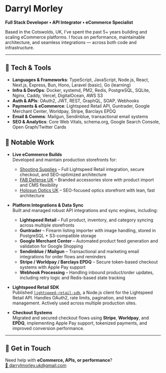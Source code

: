 # Darryl Morley
**Full Stack Developer • API Integrator • eCommerce Specialist**

Based in the Cotswolds, UK, I’ve spent the past 5+ years building and scaling eCommerce platforms. I focus on performance, maintainable architecture, and seamless integrations — across both code and infrastructure.

---

## 🔧 Tech & Tools

- **Languages & Frameworks**: TypeScript, JavaScript, Node.js, React, Next.js, Express, Bun, Hono, Laravel (basic), Go (learning)
- **Infra & DevOps**: Docker, systemd, PM2, Redis, PostgreSQL, SQLite, Nginx, Caddy, Vercel, DigitalOcean, AWS S3
- **Auth & APIs**: OAuth2, JWT, REST, GraphQL, SOAP, Webhooks
- **Payments & eCommerce**: Lightspeed Retail API, Guntrader, Google Merchant Center, Worldpay, Stripe, Barclays EPDQ
- **Email & Comms**: Mailgun, Sendinblue, transactional email systems
- **SEO & Analytics**: Core Web Vitals, schema.org, Google Search Console, Open Graph/Twitter Cards

## 🚀 Notable Work

- **Live eCommerce Builds**  
  Developed and maintain production storefronts for:  
  - [Shooting Supplies](https://www.shootingsuppliesltd.co.uk) – Full Lightspeed Retail integration, secure checkout, and SEO-optimized architecture  
  - [FAB Defense UK](https://www.fabdefense.co.uk) – Branded accessories store with product import and CMS flexibility  
  - [Holosun Optics UK](https://www.holosun-optics.co.uk) – SEO-focused optics storefront with lean, fast architecture

- **Platform Integrations & Data Sync**  
  Built and managed robust API integrations and sync engines, including:  
  - **Lightspeed Retail** – Full product, inventory, and category syncing across multiple storefronts  
  - **Guntrader** – Firearm listing importer with image handling, stored in PostgreSQL + S3-compatible storage  
  - **Google Merchant Center** – Automated product feed generation and validation for Google Shopping  
  - **Sendinblue / Mailgun** – Transactional and marketing email integrations for order flows and reminders  
  - **Stripe / Worldpay / Barclays EPDQ** – Secure token-based checkout systems with Apple Pay support  
  - **Webhook Processing** – Handling inbound product/order updates, including retry logic and Redis-based state tracking

- **Lightspeed Retail SDK**  
  Published [`lightspeed-retail-sdk`](https://www.npmjs.com/package/lightspeed-retail-sdk), a Node.js client for the Lightspeed Retail API. Handles OAuth2, rate limits, pagination, and token management. Actively used across multiple production sites.

- **Checkout Systems**  
  Migrated and secured checkout flows using **Stripe**, **Worldpay**, and **EPDQ**, implementing Apple Pay support, tokenized payments, and improved conversion performance.
  
---

## 🤝 Get in Touch

Need help with **eCommerce, APIs, or performance**?  
[📧 darrylmorley.uk@gmail.com](mailto:darrylmorley.uk@gmail.com)
